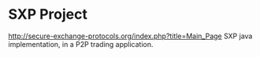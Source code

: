 SXP Project
=========
http://secure-exchange-protocols.org/index.php?title=Main_Page
SXP java implementation, in a P2P trading application.
